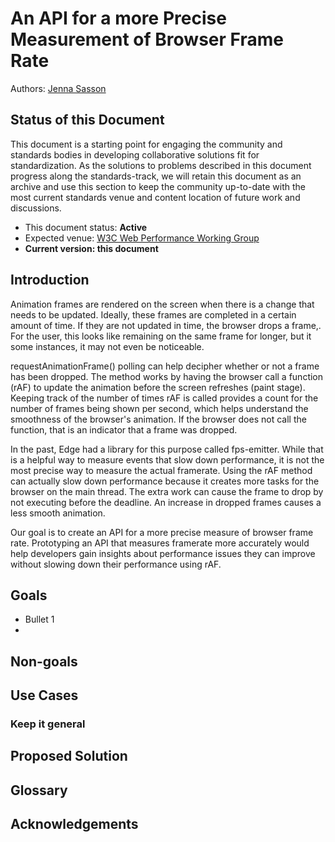 # An API for a more Precise Measurement of Browser Frame Rate

[comment]: < ** (*Same-Origin*) >

Authors: [Jenna Sasson](https://github.com/jenna-sasson)

## Status of this Document
This document is a starting point for engaging the community and standards bodies in developing collaborative solutions fit for standardization. As the solutions to problems described in this document progress along the standards-track, we will retain this document as an archive and use this section to keep the community up-to-date with the most current standards venue and content location of future work and discussions.
* This document status: **Active**
* Expected venue: [W3C Web Performance Working Group](https://www.w3.org/groups/wg/webperf/)
* **Current version: this document**

##  Introduction
Animation frames are rendered on the screen when there is a change that needs to be updated. Ideally, these frames are completed in a certain amount of time. If they are not updated in time,  the browser drops a frame,. For the user, this looks like remaining on the same frame for longer, but it some instances, it may not even be noticeable.

requestAnimationFrame() polling can help decipher whether or not a frame has been dropped. The method works by  having the browser call a function (rAF) to update the animation before the screen refreshes (paint stage). Keeping track of the number of times rAF is called provides a count for the number of frames being shown per second, which helps understand the smoothness of the browser's animation. If the browser does not call the function, that is an indicator that a frame was dropped.

In the past, Edge had a library for this purpose called fps-emitter. While that is a helpful way to measure events that slow down performance, it is not the most precise way to measure the actual framerate. Using the rAF method can actually slow down performance because it creates more tasks for the browser on the main thread. The extra work can cause the frame to drop by not executing before the deadline. An increase in dropped frames causes a less smooth animation.

Our goal is to create an API for a more precise measure of browser frame rate. Prototyping an API that measures framerate more accurately would help developers gain insights about performance issues they can improve without slowing down their performance using rAF.



## Goals
* Bullet 1
* 
## Non-goals

## Use Cases
### Keep it general



## Proposed Solution


## Glossary

## Acknowledgements


